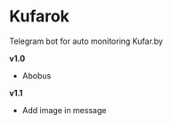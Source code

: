 # Kufarok
Telegram bot for auto monitoring Kufar.by

**v1.0**
- Abobus

**v1.1**
- Add image in message